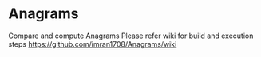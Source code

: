 # Anagrams
Compare and compute Anagrams
Please refer wiki for build and execution steps https://github.com/imran1708/Anagrams/wiki